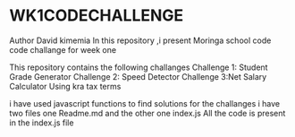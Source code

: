 # WK1CODECHALLENGE
 Author David kimemia
 In this repository ,i present Moringa school  code code challange for week one 

 This repository contains the following challanges 
 Challenge 1: Student Grade Generator Challenge 
 2: Speed Detector Challenge
 3:Net Salary Calculator Using kra tax terms
 
 i have used  javascript functions to find solutions for the challanges 
 i have two files one Readme.md and the other one index.js
 All the code is present in the index.js file 
 
